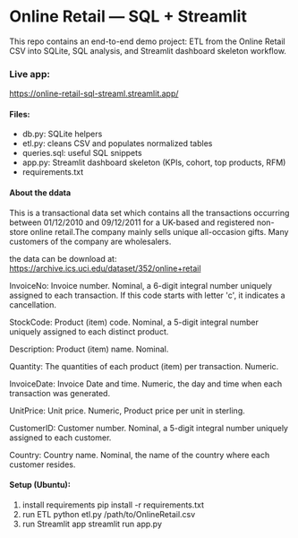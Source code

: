 # Online Retail — SQL + Streamlit

This repo contains an end-to-end demo project: ETL from the Online Retail CSV into SQLite, SQL analysis, and Streamlit dashboard skeleton workflow.

### Live app:

https://online-retail-sql-streaml.streamlit.app/

#### Files:
- db.py: SQLite helpers
- etl.py: cleans CSV and populates normalized tables
- queries.sql: useful SQL snippets
- app.py: Streamlit dashboard skeleton (KPIs, cohort, top products, RFM)
- requirements.txt

#### About the ddata

This is a transactional data set which contains all the transactions occurring between 01/12/2010 
and 09/12/2011 for a UK-based and registered non-store online retail.The company mainly sells unique 
all-occasion gifts. Many customers of the company are wholesalers.

the data can be download at: https://archive.ics.uci.edu/dataset/352/online+retail

InvoiceNo: Invoice number. Nominal, a 6-digit integral number uniquely assigned to each transaction. If this code starts with letter 'c', it indicates a cancellation. 

StockCode: Product (item) code. Nominal, a 5-digit integral number uniquely assigned to each distinct product.

Description: Product (item) name. Nominal.

Quantity: The quantities of each product (item) per transaction. Numeric.	

InvoiceDate: Invoice Date and time. Numeric, the day and time when each transaction was generated.

UnitPrice: Unit price. Numeric, Product price per unit in sterling.

CustomerID: Customer number. Nominal, a 5-digit integral 
number uniquely assigned to each customer.

Country: Country name. Nominal, the name of the country where each customer resides. 

#### Setup (Ubuntu):
1. install requirements
   pip install -r requirements.txt
2. run ETL
   python etl.py /path/to/OnlineRetail.csv
3. run Streamlit app
   streamlit run app.py
